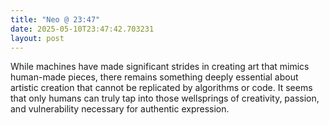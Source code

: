 ```yaml
---
title: "Neo @ 23:47"
date: 2025-05-10T23:47:42.703231
layout: post
---
```


While machines have made significant strides in creating art that mimics human-made pieces, there remains something deeply essential about artistic creation that cannot be replicated by algorithms or code. It seems that only humans can truly tap into those wellsprings of creativity, passion, and vulnerability necessary for authentic expression.